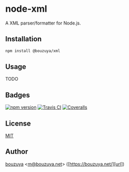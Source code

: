 # node-xml

A XML parser/formatter for Node.js.

## Installation

```bash
npm install @bouzuya/xml
```

## Usage

TODO

## Badges

[![npm version][npm-badge-url]][npm-url]
[![Travis CI][travisci-badge-url]][travisci-url]
[![Coveralls][coveralls-badge-url]][coveralls-url]

[coveralls-badge-url]: https://img.shields.io/coveralls/github/bouzuya/node-xml.svg
[coveralls-url]: https://coveralls.io/github/bouzuya/node-xml
[npm-badge-url]: https://img.shields.io/npm/v/bouzuya/xml.svg
[npm-url]: https://www.npmjs.com/package/@bouzuya/xml
[travisci-badge-url]: https://img.shields.io/travis/bouzuya/node-xml.svg
[travisci-url]: https://travis-ci.org/bouzuya/node-xml

## License

[MIT](LICENSE)

## Author

[bouzuya][user] &lt;[m@bouzuya.net][mail]&gt; ([https://bouzuya.net/][url])

[user]: https://github.com/bouzuya
[mail]: mailto:m@bouzuya.net
[url]: https://bouzuya.net/
